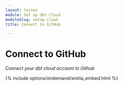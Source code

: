```yaml
---
layout: lesson
module: Set up dbt Cloud
moduleSlug: setup-cloud
title: Connect to GitHub

---
```


# Connect to GitHub
_Connect your dbt cloud account to Github_

{% include options/ondemand/wistia_embed.html %}